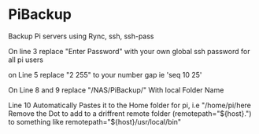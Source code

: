 # PiBackup
Backup Pi servers using Rync, ssh, ssh-pass

On line 3 replace "Enter Password" with your own global ssh password for all pi users

on Line 5 replace "2 255" to your number gap ie 'seq 10 25'

On Line 8 and 9 replace "/NAS/PiBackup/" With local Folder Name

Line 10 Automatically Pastes it to the Home folder for pi, i.e "/home/pi/here Remove the Dot to add to a driffrent remote folder (remotepath="${host}.") to something like remotepath="${host}/usr/local/bin"
